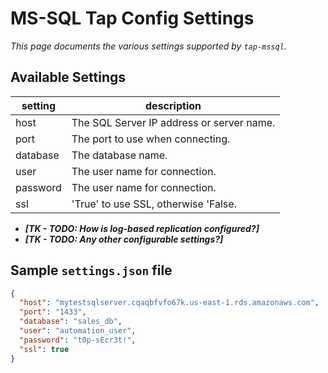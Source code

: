 # MS-SQL Tap Config Settings

_This page documents the various settings supported by `tap-mssql`._

## Available Settings

| setting  | description                               |
| -------- | ----------------------------------------- |
| host     | The SQL Server IP address or server name. |
| port     | The port to use when connecting.          |
| database | The database name.                        |
| user     | The user name for connection.             |
| password | The user name for connection.             |
| ssl      | 'True' to use SSL, otherwise 'False.      |

* ***[TK - TODO: How is log-based replication configured?]***
* ***[TK - TODO: Any other configurable settings?]***

## Sample `settings.json` file

```json
{
  "host": "mytestsqlserver.cqaqbfvfo67k.us-east-1.rds.amazonaws.com",
  "port": "1433",
  "database": "sales_db",
  "user": "automation_user",
  "password": "t0p-sEcr3t!",
  "ssl": true
}
```
